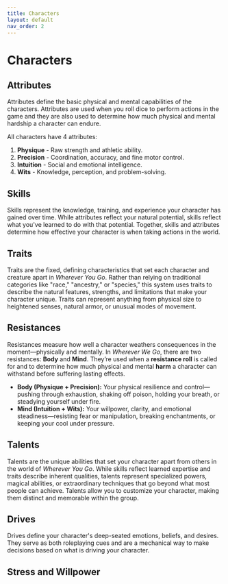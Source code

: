```yaml
---
title: Characters
layout: default
nav_order: 2
---
```

# Characters

## Attributes
Attributes define the basic physical and mental capabilities of the characters. Attributes are used when you roll dice to perform actions in the game and they are also used to determine how much physical and mental hardship a character can endure.

All characters have 4 attributes:
1. **Physique** - Raw strength and athletic ability.
2. **Precision** - Coordination, accuracy, and fine motor control.
3. **Intuition** - Social and emotional intelligence.
4. **Wits** - Knowledge, perception, and problem-solving.

## Skills
Skills represent the knowledge, training, and experience your character has gained over time. While attributes reflect your natural potential, skills reflect what you've learned to do with that potential. Together, skills and attributes determine how effective your character is when taking actions in the world.

## Traits
Traits are the fixed, defining characteristics that set each character and creature apart in *Wherever You Go*. Rather than relying on traditional categories like "race," "ancestry," or "species," this system uses traits to describe the natural features, strengths, and limitations that make your character unique. Traits can represent anything from physical size to heightened senses, natural armor, or unusual modes of movement.

## Resistances
Resistances measure how well a character weathers consequences in the moment—physically and mentally. In *Wherever We Go*, there are two resistances: **Body** and **Mind**. They’re used when a **resistance roll** is called for and to determine how much physical and mental **harm** a character can withstand before suffering lasting effects.

- **Body (Physique + Precision):** Your physical resilience and control—pushing through exhaustion, shaking off poison, holding your breath, or steadying yourself under fire.
- **Mind (Intuition + Wits):** Your willpower, clarity, and emotional steadiness—resisting fear or manipulation, breaking enchantments, or keeping your cool under pressure.

## Talents
Talents are the unique abilities that set your character apart from others in the world of *Wherever You Go*. While skills reflect learned expertise and traits describe inherent qualities, talents represent specialized powers, magical abilities, or extraordinary techniques that go beyond what most people can achieve. Talents allow you to customize your character, making them distinct and memorable within the group.

## Drives
Drives define your character's deep-seated emotions, beliefs, and desires. They serve as both roleplaying cues and are a mechanical way to make decisions based on what is driving your character.

## Stress and Willpower


